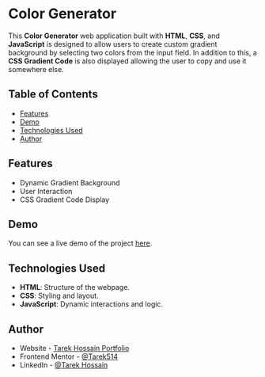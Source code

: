 # Color Generator

This **Color Generator** web application built with **HTML**, **CSS**, and **JavaScript** is designed to allow users to create custom gradient background by selecting two colors from the input field. In addition to this, a **CSS Gradient Code** is also displayed allowing the user to copy and use it somewhere else.    

## Table of Contents

- [Features](#features)
- [Demo](#demo)
- [Technologies Used](#technologies-used)
- [Author](#author)

## Features

- Dynamic Gradient Background
- User Interaction
- CSS Gradient Code Display

## Demo

You can see a live demo of the project [here](https://tarek514.github.io/Reaction-Tester/).

## Technologies Used

- **HTML**: Structure of the webpage.
- **CSS**: Styling and layout.
- **JavaScript**: Dynamic interactions and logic.

## Author

- Website - [Tarek Hossain Portfolio](https://tarek-hossain.netlify.app/)
- Frontend Mentor - [@Tarek514](https://www.frontendmentor.io/profile/Tarek514)
- LinkedIn - [@Tarek Hossain](https://www.linkedin.com/in/tarek-hossain-95b573254/)
